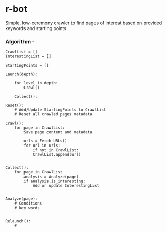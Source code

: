 # r-bot
Simple, low-ceremony crawler to find pages of interest based on provided keywords and starting points


### Algorithm -
	
	CrawlList = []
	InterestingList = []
	
	StartingPoints = []
	
	Launch(depth):
	
	    for level in depth:
	        Crawl()
	
	    Collect():
	
	Reset():
	    # Add/Update StartingPoints to CrawlList
	    # Reset all crawled pages metadata
	
	Crawl():
	    for page in CrawlList:
	        Save page content and metadata
	
	        urls = Fetch URLs()
	        for url in urls:
	            if not in CrawlList:
	            CrawlList.append(url)
	
	
	Collect():
	    for page in CrawlList
	        analysis = Analyze(page)
	        if analysis.is_interesting:
	            Add or update InterestingList
	
	
	Analyze(page):
	    # Conditions
	    # key words
	
	
	Relaunch():
	    #
